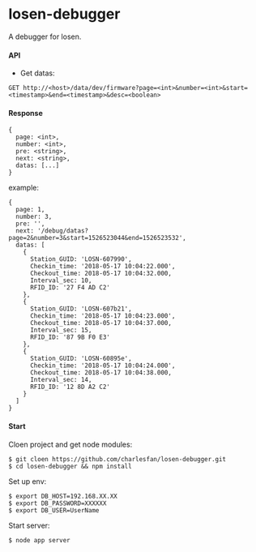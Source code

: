# losen-debugger
A debugger for losen.
#### API
* Get datas:
```
GET http://<host>/data/dev/firmware?page=<int>&number=<int>&start=<timestamp>&end=<timestamp>&desc=<boolean>
```
#### Response
```
{
  page: <int>,
  number: <int>,
  pre: <string>,
  next: <string>,
  datas: [...]
}
```
example:
```
{
  page: 1,
  number: 3,
  pre: '',
  next: '/debug/datas?page=2&number=3&start=1526523044&end=1526523532',
  datas: [
    {
      Station_GUID: 'LOSN-607990', 
      Checkin_time: '2018-05-17 10:04:22.000', 
      Checkout_time: 2018-05-17 10:04:32.000, 
      Interval_sec: 10, 
      RFID_ID: '27 F4 AD C2'
    },
    {
      Station_GUID: 'LOSN-607b21', 
      Checkin_time: '2018-05-17 10:04:23.000', 
      Checkout_time: 2018-05-17 10:04:37.000, 
      Interval_sec: 15, 
      RFID_ID: '87 9B F0 E3'
    },
    {
      Station_GUID: 'LOSN-60895e', 
      Checkin_time: '2018-05-17 10:04:24.000', 
      Checkout_time: 2018-05-17 10:04:38.000, 
      Interval_sec: 14, 
      RFID_ID: '12 8D A2 C2'
    }
  ]
}
```
#### Start
Cloen project and get node modules:
```
$ git cloen https://github.com/charlesfan/losen-debugger.git
$ cd losen-debugger && npm install
```
Set up env:
```
$ export DB_HOST=192.168.XX.XX
$ export DB_PASSWORD=XXXXXX
$ export DB_USER=UserName
```
Start server:
```
$ node app server
```
